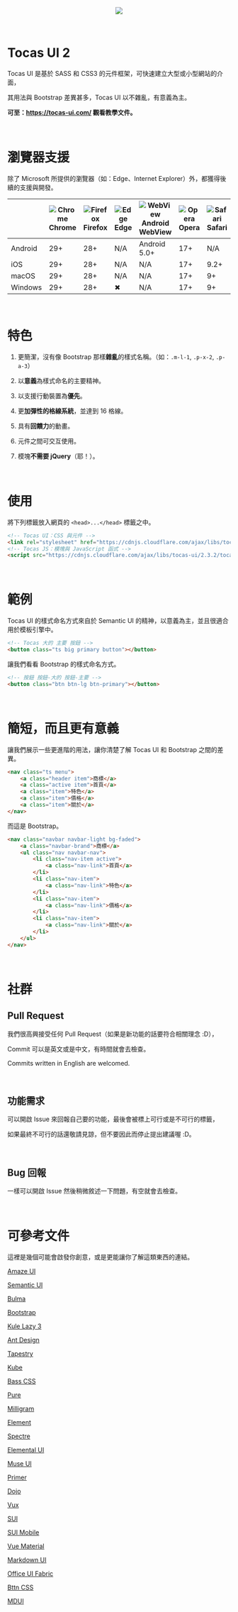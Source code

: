 <p align="center">
  <img src="tocas-og.png">
</p>

&nbsp;

# Tocas UI 2

Tocas UI 是基於 SASS 和 CSS3 的元件框架，可快速建立大型或小型網站的介面，

其用法與 Bootstrap 差異甚多，Tocas UI 以不雜亂，有意義為主。

**可至：https://tocas-ui.com/ 觀看教學文件。**

&nbsp;

# 瀏覽器支援

除了 Microsoft 所提供的瀏覽器（如：Edge、Internet Explorer）外，都獲得後續的支援與開發。

|         | ![Chrome](https://raw.githubusercontent.com/alrra/browser-logos/master/src/chrome/chrome_64x64.png)<br>Chrome | ![Firefox](https://raw.githubusercontent.com/alrra/browser-logos/master/src/firefox/firefox_64x64.png)<br>Firefox | ![Edge](https://raw.githubusercontent.com/alrra/browser-logos/master/src/edge/edge_64x64.png)<br>Edge | ![WebView](https://raw.githubusercontent.com/alrra/browser-logos/master/src/android-webview-beta/android-webview-beta_64x64.png)<br>Android WebView | ![Opera](https://raw.githubusercontent.com/alrra/browser-logos/master/src/opera/opera_64x64.png)<br>Opera | ![Safari](https://raw.githubusercontent.com/alrra/browser-logos/master/src/safari/safari_64x64.png)<br>Safari |
|---------|--------|---------|------|-------------------|-------|--------|
| Android | 29+    | 28+     | N/A  | Android 5.0+      | 17+   | N/A    |
| iOS     | 29+    | 28+     | N/A  | N/A               | 17+   | 9.2+   |
| macOS   | 29+    | 28+     | N/A  | N/A               | 17+   | 9+     |
| Windows | 29+    | 28+     | ✖    | N/A               | 17+   | 9+     |

&nbsp;

# 特色

1. 更簡潔，沒有像 Bootstrap 那樣**雜亂**的樣式名稱。（如：`.m-l-1`, `.p-x-2`, `.p-a-3`）

2. 以**意義**為樣式命名的主要精神。

3. 以支援行動裝置為**優先**。

4. 更**加彈性的格線系統**，並達到 16 格線。

5. 具有**回饋力**的動畫。

6. 元件之間可交互使用。

7. 模塊**不需要 jQuery**（耶！）。

&nbsp;

# 使用

將下列標籤放入網頁的 `<head>...</head>` 標籤之中。

```html
<!-- Tocas UI：CSS 與元件 -->
<link rel="stylesheet" href="https://cdnjs.cloudflare.com/ajax/libs/tocas-ui/2.3.2/tocas.css">
<!-- Tocas JS：模塊與 JavaScript 函式 -->
<script src="https://cdnjs.cloudflare.com/ajax/libs/tocas-ui/2.3.2/tocas.js"></script>
```

&nbsp;

# 範例

Tocas UI 的樣式命名方式來自於 Semantic UI 的精神，以意義為主，並且很適合用於模板引擎中。

```html
<!-- Tocas 大的 主要 按鈕 -->
<button class="ts big primary button"></button>
```

讓我們看看 Bootstrap 的樣式命名方式。

```html
<!-- 按鈕 按鈕-大的 按鈕-主要 -->
<button class="btn btn-lg btn-primary"></button>
```

&nbsp;

# 簡短，而且更有意義

讓我們展示一些更進階的用法，讓你清楚了解 Tocas UI 和 Bootstrap 之間的差異。

```html
<nav class="ts menu">
    <a class="header item">商標</a>
    <a class="active item">首頁</a>
    <a class="item">特色</a>
    <a class="item">價格</a>
    <a class="item">關於</a>
</nav>
```

而這是 Bootstrap。

```html
<nav class="navbar navbar-light bg-faded">
    <a class="navbar-brand">商標</a>
    <ul class="nav navbar-nav">
        <li class="nav-item active">
            <a class="nav-link">首頁</a>
        </li>
        <li class="nav-item">
            <a class="nav-link">特色</a>
        </li>
        <li class="nav-item">
            <a class="nav-link">價格</a>
        </li>
        <li class="nav-item">
            <a class="nav-link">關於</a>
        </li>
    </ul>
</nav>
```

&nbsp;

# 社群

## Pull Request

我們很高興接受任何 Pull Request（如果是新功能的話要符合相關理念 :D），

Commit 可以是英文或是中文，有時間就會去檢查。

Commits written in English are welcomed.

&nbsp;

## 功能需求

可以開啟 Issue 來回報自己要的功能，最後會被標上可行或是不可行的標籤，

如果最終不可行的話還敬請見諒，但不要因此而停止提出建議喔 :D。

&nbsp;

## Bug 回報

一樣可以開啟 Issue 然後稍微敘述一下問題，有空就會去檢查。

&nbsp;

# 可參考文件

這裡是幾個可能會啟發你創意，或是更能讓你了解這類東西的連結。

[Amaze UI](http://amazeui.org/)

[Semantic UI](http://semantic-ui.com/)

[Bulma](http://bulma.io/)

[Bootstrap](http://v4-alpha.getbootstrap.com/)

[Kule Lazy 3](http://www.kule.tw/)

[Ant Design](http://ant.design/)

[Tapestry](http://tapestry.wisembly.com/)

[Kube](https://imperavi.com/kube/)

[Bass CSS](http://www.basscss.com/)

[Pure](http://purecss.io/)

[Milligram](https://milligram.github.io/)

[Element](http://element.eleme.io/)

[Spectre](https://picturepan2.github.io/spectre/)

[Elemental UI](http://elemental-ui.com/)

[Muse UI](https://museui.github.io/#/index)

[Primer](http://primercss.io/)

[Dojo](http://dojo.kickserv.com/)

[Vux](https://vux.li/#!/)

[SUI](http://sui.taobao.org/sui/docs/)

[SUI Mobile](https://github.com/sdc-alibaba/SUI-Mobile)

[Vue Material](https://vuematerial.github.io)

[Markdown UI](https://jjuliano.github.io/markdown-ui/)

[Office UI Fabric](http://dev.office.com/fabric#/components)

[Bttn CSS](https://bttn.surge.sh/)

[MDUI](http://www.mdui.org/)
